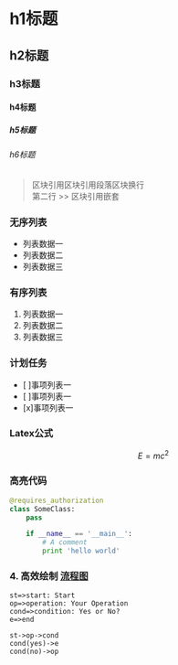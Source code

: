 # h1标题
## h2标题
### h3标题
#### h4标题
##### h5标题
###### h6标题

> 区块引用区块引用段落区块换行  
> 第二行
    >> 区块引用嵌套


### 无序列表

* 列表数据一
* 列表数据二
* 列表数据三

### 有序列表

1. 列表数据一
2. 列表数据二
3. 列表数据三

### 计划任务

- [ ]事项列表一
- [ ]事项列表一
- [x]事项列表一

### Latex公式
$$E=mc^2$$

### 高亮代码

```python
@requires_authorization
class SomeClass:
    pass

    if __name__ == '__main__':
        # A comment
        print 'hello world'
```
### 4. 高效绘制 [流程图](https://www.zybuluo.com/mdeditor?url=https://www.zybuluo.com/static/editor/md-help.markdown#7-流程图)

```flow
st=>start: Start
op=>operation: Your Operation
cond=>condition: Yes or No?
e=>end

st->op->cond
cond(yes)->e
cond(no)->op
```




